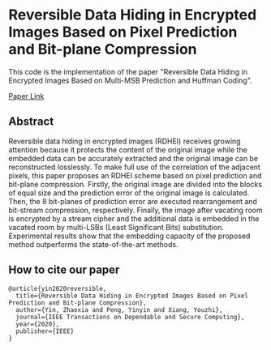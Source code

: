 # Reversible Data Hiding in Encrypted Images Based on Pixel Prediction and Bit-plane Compression

This code is the implementation of the paper "Reversible Data Hiding in Encrypted Images Based on Multi-MSB Prediction and Huffman Coding".

[Paper Link](https://ieeexplore.ieee.org/abstract/document/9178468)

## Abstract

Reversible data hiding in encrypted images (RDHEI) receives growing attention because it protects the content of the original image while the embedded data can be accurately extracted and the original image can be reconstructed losslessly. To make full use of the correlation of the adjacent pixels, this paper proposes an RDHEI scheme based on pixel prediction and bit-plane compression. Firstly, the original image are divided into the blocks of equal size and the prediction error of the original image is calculated. Then, the 8 bit-planes of prediction error are executed rearrangement and bit-stream compression, respectively. Finally, the image after vacating room is encrypted by a stream cipher and the additional data is embedded in the vacated room by multi-LSBs (Least Significant Bits) substitution. Experimental results show that the embedding capacity of the proposed method outperforms the state-of-the-art methods.

## How to cite our paper

    @article{yin2020reversible,
      title={Reversible Data Hiding in Encrypted Images Based on Pixel Prediction and Bit-plane Compression},
      author={Yin, Zhaoxia and Peng, Yinyin and Xiang, Youzhi},
      journal={IEEE Transactions on Dependable and Secure Computing},
      year={2020},
      publisher={IEEE}
    }
